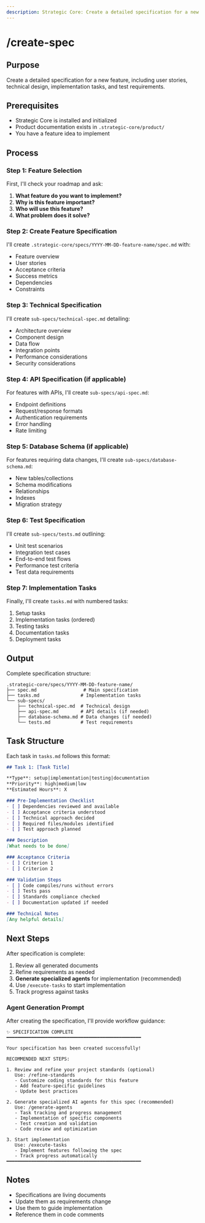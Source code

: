 ```yaml
---
description: Strategic Core: Create a detailed specification for a new feature
---
```


# /create-spec

## Purpose

Create a detailed specification for a new feature, including user stories, technical design, implementation tasks, and test requirements.

## Prerequisites

- Strategic Core is installed and initialized
- Product documentation exists in `.strategic-core/product/`
- You have a feature idea to implement

## Process

### Step 1: Feature Selection

First, I'll check your roadmap and ask:

1. **What feature do you want to implement?**
2. **Why is this feature important?**
3. **Who will use this feature?**
4. **What problem does it solve?**

### Step 2: Create Feature Specification

I'll create `.strategic-core/specs/YYYY-MM-DD-feature-name/spec.md` with:

- Feature overview
- User stories
- Acceptance criteria
- Success metrics
- Dependencies
- Constraints

### Step 3: Technical Specification

I'll create `sub-specs/technical-spec.md` detailing:

- Architecture overview
- Component design
- Data flow
- Integration points
- Performance considerations
- Security considerations

### Step 4: API Specification (if applicable)

For features with APIs, I'll create `sub-specs/api-spec.md`:

- Endpoint definitions
- Request/response formats
- Authentication requirements
- Error handling
- Rate limiting

### Step 5: Database Schema (if applicable)

For features requiring data changes, I'll create `sub-specs/database-schema.md`:

- New tables/collections
- Schema modifications
- Relationships
- Indexes
- Migration strategy

### Step 6: Test Specification

I'll create `sub-specs/tests.md` outlining:

- Unit test scenarios
- Integration test cases
- End-to-end test flows
- Performance test criteria
- Test data requirements

### Step 7: Implementation Tasks

Finally, I'll create `tasks.md` with numbered tasks:

1. Setup tasks
2. Implementation tasks (ordered)
3. Testing tasks
4. Documentation tasks
5. Deployment tasks

## Output

Complete specification structure:

```
.strategic-core/specs/YYYY-MM-DD-feature-name/
├── spec.md                 # Main specification
├── tasks.md               # Implementation tasks
└── sub-specs/
    ├── technical-spec.md  # Technical design
    ├── api-spec.md        # API details (if needed)
    ├── database-schema.md # Data changes (if needed)
    └── tests.md           # Test requirements
```

## Task Structure

Each task in `tasks.md` follows this format:

```markdown
## Task 1: [Task Title]

**Type**: setup|implementation|testing|documentation
**Priority**: high|medium|low
**Estimated Hours**: X

### Pre-Implementation Checklist
- [ ] Dependencies reviewed and available
- [ ] Acceptance criteria understood
- [ ] Technical approach decided
- [ ] Required files/modules identified
- [ ] Test approach planned

### Description
[What needs to be done]

### Acceptance Criteria
- [ ] Criterion 1
- [ ] Criterion 2

### Validation Steps
- [ ] Code compiles/runs without errors
- [ ] Tests pass
- [ ] Standards compliance checked
- [ ] Documentation updated if needed

### Technical Notes
[Any helpful details]
```

## Next Steps

After specification is complete:
1. Review all generated documents
2. Refine requirements as needed
3. **Generate specialized agents** for implementation (recommended)
4. Use `/execute-tasks` to start implementation
5. Track progress against tasks

### Agent Generation Prompt

After creating the specification, I'll provide workflow guidance:

```
✨ SPECIFICATION COMPLETE
━━━━━━━━━━━━━━━━━━━━━━━━━━━━━━━━━━━━━━━━━━━━━━━━━

Your specification has been created successfully!

RECOMMENDED NEXT STEPS:

1. Review and refine your project standards (optional)
   Use: /refine-standards
   - Customize coding standards for this feature
   - Add feature-specific guidelines
   - Update best practices

2. Generate specialized AI agents for this spec (recommended)
   Use: /generate-agents
   - Task tracking and progress management
   - Implementation of specific components
   - Test creation and validation
   - Code review and optimization

3. Start implementation
   Use: /execute-tasks
   - Implement features following the spec
   - Track progress automatically
━━━━━━━━━━━━━━━━━━━━━━━━━━━━━━━━━━━━━━━━━━━━━━━━━
```

## Notes

- Specifications are living documents
- Update them as requirements change
- Use them to guide implementation
- Reference them in code comments
